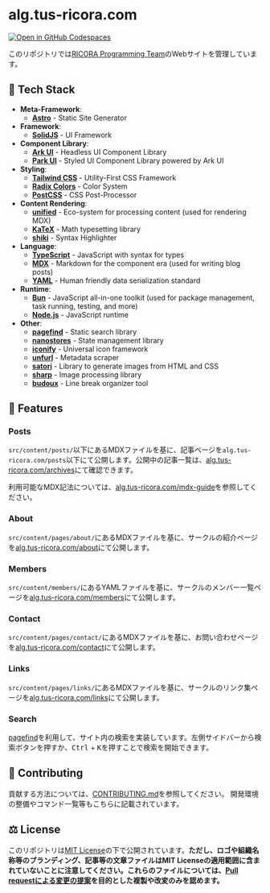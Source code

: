# alg.tus-ricora.com

[![Open in GitHub Codespaces](https://github.com/codespaces/badge.svg)](https://github.com/codespaces/new?hide_repo_select=true&ref=main&repo=734781265&skip_quickstart=true&geo=SoutheastAsia)

<!-- TODO: CONTRIBUTING.mdへの誘導を追加する -->

このリポジトリでは[RICORA Programming Team](https://alg.tus-ricora.com/)のWebサイトを管理しています。

## 🤖 Tech Stack

- **Meta-Framework**:
  - [**Astro**](https://astro.build/) - Static Site Generator
- **Framework**:
  - [**SolidJS**](https://solidjs.com/) - UI Framework
- **Component Library**:
  - [**Ark UI**](https://ark-ui.com/) - Headless UI Component Library
  - [**Park UI**](https://park-ui.com/) - Styled UI Component Library powered by Ark UI
- **Styling**:
  - [**Tailwind CSS**](https://tailwindcss.com/) - Utility-First CSS Framework
  - [**Radix Colors**](https://radix-ui.com/colors) - Color System
  - [**PostCSS**](https://postcss.org/) - CSS Post-Processor
- **Content Rendering**:
  - [**unified**](https://unifiedjs.com/) - Eco-system for processing content (used for rendering MDX)
  - [**KaTeX**](https://katex.org/) - Math typesetting library
  - [**shiki**](https://shiki.style/) - Syntax Highlighter
- **Language**:
  - [**TypeScript**](https://www.typescriptlang.org/) - JavaScript with syntax for types
  - [**MDX**](https://mdxjs.com/) - Markdown for the component era (used for writing blog posts)
  - [**YAML**](https://yaml.org/) - Human friendly data serialization standard
- **Runtime**:
  - [**Bun**](https://bun.sh/) - JavaScript all-in-one toolkit (used for package management, task running, testing, and more)
  - [**Node.js**](https://nodejs.org/) - JavaScript runtime
- **Other**:
  - [**pagefind**](https://pagefind.app/) - Static search library
  - [**nanostores**](https://github.com/nanostores/nanostores) - State management library
  - [**iconify**](https://iconify.design/) - Universal icon framework
  - [**unfurl**](https://github.com/jacktuck/unfurl) - Metadata scraper
  - [**satori**](https://github.com/vercel/satori) - Library to generate images from HTML and CSS
  - [**sharp**](https://sharp.pixelplumbing.com/) - Image processing library
  - [**budoux**](https://github.com/google/budoux) - Line break organizer tool

## 🎉 Features

### Posts

`src/content/posts/`以下にあるMDXファイルを基に、記事ページを`alg.tus-ricora.com/posts`以下にて公開します。公開中の記事一覧は、[alg.tus-ricora.com/archives](https://alg.tus-ricora.com/archives)にて確認できます。

利用可能なMDX記法については、[alg.tus-ricora.com/mdx-guide](https://alg.tus-ricora.com/mdx-guide)を参照してください。

### About

`src/content/pages/about/`にあるMDXファイルを基に、サークルの紹介ページを[alg.tus-ricora.com/about](https://alg.tus-ricora.com/about)にて公開します。

### Members

`src/content/members/`にあるYAMLファイルを基に、サークルのメンバー一覧ページを[alg.tus-ricora.com/members](https://alg.tus-ricora.com/members)にて公開します。

### Contact

`src/content/pages/contact/`にあるMDXファイルを基に、お問い合わせページを[alg.tus-ricora.com/contact](https://alg.tus-ricora.com/contact)にて公開します。

### Links

`src/content/pages/links/`にあるMDXファイルを基に、サークルのリンク集ページを[alg.tus-ricora.com/links](https://alg.tus-ricora.com/links)にて公開します。

### Search

[pagefind](https://pagefind.app/)を利用して、サイト内の検索を実装しています。左側サイドバーから検索ボタンを押すか、<kbd>Ctrl</kbd> + <kbd>K</kbd>を押すことで検索を開始できます。

## 🤝 Contributing

貢献する方法については、[CONTRIBUTING.md](./CONTRIBUTING.md)を参照してください。
開発環境の整備やコマンド一覧等もこちらに記載されています。

## ⚖️ License

このリポジトリは[MIT License](./LICENSE)の下で公開されています。**ただし、ロゴや組織名称等のブランディング、記事等の文章ファイルはMIT Licenseの適用範囲に含まれていないことに注意してください。これらのファイルについては、[Pull requestによる変更の提案](https://docs.github.com/ja/pull-requests/collaborating-with-pull-requests/proposing-changes-to-your-work-with-pull-requests)を目的とした複製や改変のみを認めます。**
